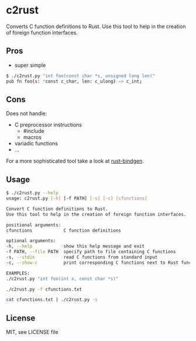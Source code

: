 # c2rust

Converts C function definitions to Rust. Use this tool to help in the creation of foreign function interfaces.

## Pros
* super simple
```sh
$ ./c2rust.py "int foo(const char *s, unsigned long len)"
pub fn foo(s: *const c_char, len: c_ulong) -> c_int;
```

## Cons

Does not handle:
* C preprocessor instructions
  * #include
  * macros
* variadic functions
* ...

For a more sophisticated tool take a look at [rust-bindgen](https://github.com/servo/rust-bindgen).

## Usage
```sh
$ ./c2rust.py --help
usage: c2rust.py [-h] [-f PATH] [-s] [-c] [cfunctions]

Convert C function definitions to Rust.
Use this tool to help in the creation of foreign function interfaces.

positional arguments:
cfunctions            C function definitions

optional arguments:
-h, --help            show this help message and exit
-f PATH, --file PATH  specify path to file containing C functions
-s, --stdin           read C functions from standard input
-c, --show-c          print corresponding C functions next to Rust functions

EXAMPLES:
./c2rust.py "int foo(int x, const char *s)"

./c2rust.py -f cfunctions.txt

cat cfunctions.txt | ./c2rust.py -s
```

## License

MIT, see LICENSE file
